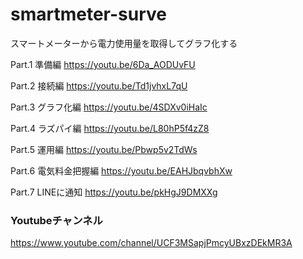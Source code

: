# smartmeter-surve
スマートメーターから電力使用量を取得してグラフ化する

Part.1 準備編
https://youtu.be/6Da_AODUvFU

Part.2 接続編
https://youtu.be/Td1jvhxL7qU

Part.3 グラフ化編
https://youtu.be/4SDXv0iHaIc

Part.4 ラズパイ編
https://youtu.be/L80hP5f4zZ8

Part.5 運用編
https://youtu.be/Pbwp5v2TdWs

Part.6 電気料金把握編
https://youtu.be/EAHJbqvbhXw

Part.7 LINEに通知
https://youtu.be/pkHgJ9DMXXg

### Youtubeチャンネル
https://www.youtube.com/channel/UCF3MSapjPmcyUBxzDEkMR3A
